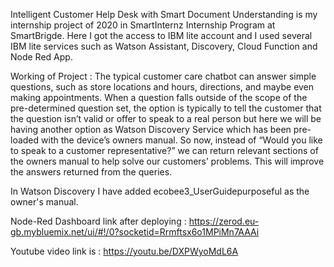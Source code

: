 Intelligent Customer Help Desk with Smart Document Understanding is my internship project of 2020 in SmartInternz Internship Program at SmartBrigde. Here I got the access to IBM lite account and I used several IBM lite services such as Watson Assistant, Discovery, Cloud Function and Node Red App.

Working of Project : The typical customer care chatbot can answer simple questions, such as store locations and hours, directions, and maybe even making appointments. When a question falls outside of the scope of the pre-determined question set, the option is typically to tell the customer that the question isn’t valid or offer to speak to a real person but here we will be having another option as Watson Discovery Service which has been pre-loaded with the device’s owners manual. So now, instead of “Would you like to speak to a customer representative?” we can return relevant sections of the owners manual to help solve our customers’ problems. This will improve the answers returned from the queries.

In Watson Discovery I have added ecobee3_UserGuidepurposeful as the owner's manual.

Node-Red Dashboard link after deploying : https://zerod.eu-gb.mybluemix.net/ui/#!/0?socketid=Rrmftsx6o1MPiMn7AAAi

Youtube video link is : https://youtu.be/DXPWyoMdL6A
